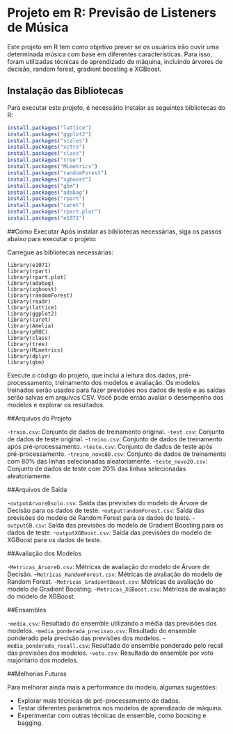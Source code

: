 # Projeto em R: Previsão de Listeners de Música

Este projeto em R tem como objetivo prever se os usuários irão ouvir uma determinada música com base em diferentes características. Para isso, foram utilizadas técnicas de aprendizado de máquina, incluindo árvores de decisão, random forest, gradient boosting e XGBoost.

## Instalação das Bibliotecas

Para executar este projeto, é necessário instalar as seguintes bibliotecas do R:

```R
install.packages("lattice")
install.packages("ggplot2")
install.packages("scales")
install.packages("vctrs")
install.packages("class")
install.packages("tree")
install.packages("MLmetrics")
install.packages("randomForest")
install.packages("xgboost")
install.packages("gbm")
install.packages("adabag")
install.packages("rpart")
install.packages("caret")
install.packages("rpart.plot")
install.packages("e1071")
```

##Como Executar
Após instalar as bibliotecas necessárias, siga os passos abaixo para executar o projeto:

Carregue as bibliotecas necessárias:

```
library(e1071)
library(rpart)
library(rpart.plot)
library(adabag)
library(xgboost)
library(randomForest)
library(readr)
library(lattice)
library(ggplot2)
library(caret)
library(Amelia)
library(pROC)
library(class)
library(tree)
library(MLmetrics)
library(dplyr)
library(gbm)
```

Execute o código do projeto, que inclui a leitura dos dados, pré-processamento, treinamento dos modelos e avaliação.
Os modelos treinados serão usados para fazer previsões nos dados de teste e as saídas serão salvas em arquivos CSV.
Você pode então avaliar o desempenho dos modelos e explorar os resultados.

##Arquivos do Projeto

-`train.csv`: Conjunto de dados de treinamento original.
-`test.csv`: Conjunto de dados de teste original.
-`treino.csv`: Conjunto de dados de treinamento após pré-processamento.
-`teste.csv`: Conjunto de dados de teste após pré-processamento.
-`treino_novo80.csv`: Conjunto de dados de treinamento com 80% das linhas selecionadas aleatoriamente.
-`teste_novo20.csv`: Conjunto de dados de teste com 20% das linhas selecionadas aleatoriamente.

##Arquivos de Saída

-`outputArvoreDsolo.csv`: Saída das previsões do modelo de Árvore de Decisão para os dados de teste.
-`outputrandomForest.csv`: Saída das previsões do modelo de Random Forest para os dados de teste.
-`outputGB.csv`: Saída das previsões do modelo de Gradient Boosting para os dados de teste.
-`outputXGBoost.csv`: Saída das previsões do modelo de XGBoost para os dados de teste.

##Avaliação dos Modelos

-`Metricas_ArvoreD.csv`: Métricas de avaliação do modelo de Árvore de Decisão.
-`Metricas_RandomForest.csv`: Métricas de avaliação do modelo de Random Forest.
-`Metricas_GradientBoost.csv`: Métricas de avaliação do modelo de Gradient Boosting.
-`Metricas_XGBoost.csv`: Métricas de avaliação do modelo de XGBoost.

##Ensambles

-`media.csv`: Resultado do ensemble utilizando a média das previsões dos modelos.
-`media_ponderada_precisao.csv`: Resultado do ensemble ponderado pela precisão das previsões dos modelos.
-`media_ponderada_recall.csv`: Resultado do ensemble ponderado pelo recall das previsões dos modelos.
-`voto.csv`: Resultado do ensemble por voto majoritário dos modelos.

##Melhorias Futuras

Para melhorar ainda mais a performance do modelo, algumas sugestões:

- Explorar mais técnicas de pré-processamento de dados.
- Testar diferentes parâmetros nos modelos de aprendizado de máquina.
- Experimentar com outras técnicas de ensemble, como boosting e bagging.
